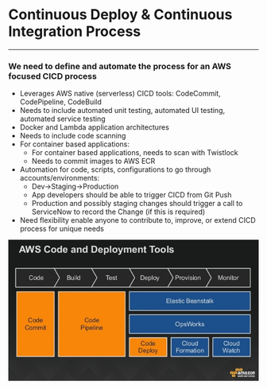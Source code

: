 <link rel='stylesheet' href='https://cdnjs.cloudflare.com/ajax/libs/twitter-bootstrap/3.3.7/css/bootstrap.min.css'><link rel='stylesheet' href='https://cdnjs.cloudflare.com/ajax/libs/font-awesome/4.7.0/css/font-awesome.min.css'><link rel='stylesheet' href='http://bcbs-cloud-docs.s3-website-us-west-2.amazonaws.com/styles/website.css'>

# Continuous Deploy & Continuous Integration Process

****

### We need to define and automate the process for an AWS focused CICD process
* Leverages AWS native (serverless) CICD tools: CodeCommit, CodePipeline, CodeBuild
* Needs to include automated unit testing, automated UI testing, automated service testing
* Docker and Lambda application architectures
* Needs to include code scanning
* For container based applications:
  * For container based applications, needs to scan with Twistlock
  * Needs to commit images to AWS ECR
* Automation for code, scripts, configurations to go through accounts/environments:
  * Dev->Staging->Production
  * App developers should be able to trigger CICD from Git Push
  * Production and possibly staging changes should trigger a call to ServiceNow to record the Change (if this is required)
* Need flexibility enable anyone to contribute to, improve, or extend CICD process for unique needs  

<img src="../pictures/AWS_tools.JPG"></img>
